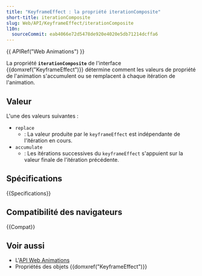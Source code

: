```yaml
---
title: "KeyframeEffect : la propriété iterationComposite"
short-title: iterationComposite
slug: Web/API/KeyframeEffect/iterationComposite
l10n:
  sourceCommit: eab4066e72d5478de920e4020e5db71214dcffa6
---
```


{{ APIRef("Web Animations") }}

La propriété **`iterationComposite`** de l'interface {{domxref("KeyframeEffect")}} détermine comment les valeurs de propriété de l'animation s'accumulent ou se remplacent à chaque itération de l'animation.

## Valeur

L'une des valeurs suivantes&nbsp;:

- `replace`
  - : La valeur produite par le `keyframeEffect` est indépendante de l'itération en cours.
- `accumulate`
  - : Les itérations successives du `keyframeEffect` s'appuient sur la valeur finale de l'itération précédente.

## Spécifications

{{Specifications}}

## Compatibilité des navigateurs

{{Compat}}

## Voir aussi

- L'[API Web Animations](/fr/docs/Web/API/Web_Animations_API)
- Propriétés des objets {{domxref("KeyframeEffect")}}
